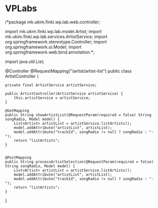# VPLabs


/*package mk.ukim.finki.wp.lab.web.controller;

import mk.ukim.finki.wp.lab.model.Artist;
import mk.ukim.finki.wp.lab.services.ArtistService;
import org.springframework.stereotype.Controller;
import org.springframework.ui.Model;
import org.springframework.web.bind.annotation.*;

import java.util.List;

@Controller
@RequestMapping("/artist/artist-list")
public class ArtistController {

    private final ArtistService artistService;

    public ArtistController(ArtistService artistService) {
        this.artistService = artistService;
    }

    @GetMapping
    public String showArtistList(@RequestParam(required = false) String songRadio, Model model) {
        List<Artist> artistList = artistService.listArtists();
        model.addAttribute("artistList", artistList);
        model.addAttribute("trackId", songRadio != null ? songRadio : "-");
        return "listArtists";
    }


    @PostMapping
    public String processArtistSelection(@RequestParam(required = false) String songRadio, Model model) {
        List<Artist> artistList = artistService.listArtists();
        model.addAttribute("artistList", artistList);
        model.addAttribute("trackId", songRadio != null ? songRadio : "-");
        return "listArtists";
    }
}

